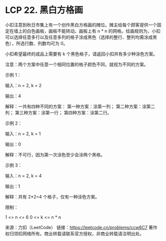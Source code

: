# LCP 22. 黑白方格画

小扣注意到秋日市集上有一个创作黑白方格画的摊位。摊主给每个顾客提供一个固定在墙上的白色画板，画板不能转动。画板上有 n * n 的网格。绘画规则为，小扣可以选择任意多行以及任意多列的格子涂成黑色（选择的整行、整列均需涂成黑色），所选行数、列数均可为 0。

小扣希望最终的成品上需要有 k 个黑色格子，请返回小扣共有多少种涂色方案。

注意：两个方案中任意一个相同位置的格子颜色不同，就视为不同的方案。

示例 1：

输入：n = 2, k = 2

输出：4

解释：一共有四种不同的方案：
第一种方案：涂第一列；
第二种方案：涂第二列；
第三种方案：涂第一行；
第四种方案：涂第二行。

示例 2：

输入：n = 2, k = 1

输出：0

解释：不可行，因为第一次涂色至少会涂两个黑格。

示例 3：

输入：n = 2, k = 4

输出：1

解释：共有 2*2=4 个格子，仅有一种涂色方案。

限制：

1 <= n <= 6
0 <= k <= n * n

来源：力扣（LeetCode）
链接：https://leetcode.cn/problems/ccw6C7
著作权归领扣网络所有。商业转载请联系官方授权，非商业转载请注明出处。